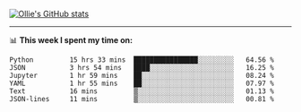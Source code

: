<!--
**icedpanda/icedpanda** is a ✨ _special_ ✨ repository because its `README.md` (this file) appears on your GitHub profile.

Here are some ideas to get you started:

- 🔭 I’m currently working on ...
- 🌱 I’m currently learning ...
- 👯 I’m looking to collaborate on ...
- 🤔 I’m looking for help with ...
- 💬 Ask me about ...
- 📫 How to reach me: ...
- 😄 Pronouns: ...
- ⚡ Fun fact: ...
-->
[![Ollie's GitHub stats](https://github-readme-stats-icedpanda.vercel.app/api?username=icedpanda&count_private=true&show_icons=true)](https://github.com/icedpanda)

---
📊 **This week I spent my time on:**
<!--START_SECTION:waka-->

```text
Python         15 hrs 33 mins  ████████████████░░░░░░░░░   64.56 %
JSON           3 hrs 54 mins   ████░░░░░░░░░░░░░░░░░░░░░   16.25 %
Jupyter        1 hr 59 mins    ██░░░░░░░░░░░░░░░░░░░░░░░   08.24 %
YAML           1 hr 55 mins    ██░░░░░░░░░░░░░░░░░░░░░░░   07.97 %
Text           16 mins         ▒░░░░░░░░░░░░░░░░░░░░░░░░   01.13 %
JSON-lines     11 mins         ▒░░░░░░░░░░░░░░░░░░░░░░░░   00.81 %
```

<!--END_SECTION:waka-->
